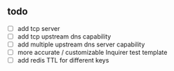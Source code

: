 ## todo
- [ ] add tcp server
- [ ] add tcp upstream dns capability
- [ ] add multiple upstream dns server capability 
- [ ] more accurate / customizable Inquirer test template
- [ ] add redis TTL for different keys